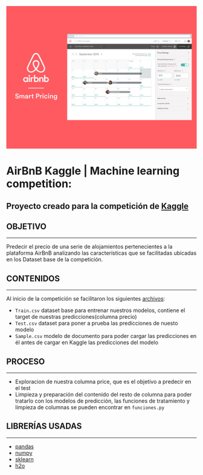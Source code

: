 ![AirBnb Header](img/airBNB.png)


# AirBnB Kaggle | Machine learning competition:
Proyecto creado para la competición de [Kaggle](https://www.kaggle.com/c/airbnb-ironhack/overview/description)
---

## OBJETIVO
---
Predecir el precio de una serie de alojamientos pertenecientes a la plataforma AirBnB analizando las características que se facilitadas ubicadas en los Dataset base de la competición.

## CONTENIDOS
---
Al inicio de la competición se facilitaron los siguientes [archivos](https://www.kaggle.com/c/airbnb-madrid-ironhack/data):

* `Train.csv` dataset base para entrenar nuestros modelos, contiene el target de nuestras predicciones(columna precio)
* `Test.csv` dataset para poner a prueba las predicciones de nuesto modelo
* `Sample.csv` modelo de documento para poder cargar las predicciones en él antes de cargar en Kaggle las predicciones del modelo

## PROCESO 
---
* Exploracion de nuestra columna price, que es el objetivo a predecir en el test
* Limpieza y preparación del contenido del resto de columna para poder tratarlo con los modelos de predicción, las funciones de tratamiento y limpieza de columnas se pueden encontrar en `funciones.py`


## LIBRERÍAS USADAS
---
* [pandas](https://pandas.pydata.org/pandas-docs/stable/) 
* [numpy](https://numpy.org/doc/1.22/)
* [sklearn](https://www.kite.com/python/docs/sklearn)
* [h2o](https://docs.h2o.ai/h2o/latest-stable/h2o-py/docs/intro.html)
